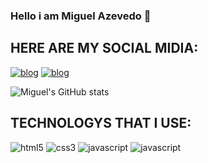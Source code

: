 ### Hello i am Miguel Azevedo 🙋

## HERE ARE MY SOCIAL MIDIA:

[![blog](https://img.shields.io/badge/Instagram-E4405F?style=for-the-badge&logo=instagram&logoColor=white)](https://www.instagram.com/miguelzvd_/)
[![blog](https://img.shields.io/badge/LinkedIn-0077B5?style=for-the-badge&logo=linkedin&logoColor=white)](https://www.linkedin.com/in/edilson-miguel-a05291172/)

![Miguel's GitHub stats](https://github-readme-stats.vercel.app/api?username=Miguelzvd&show_icons=true&theme=radical)

## TECHNOLOGYS THAT I USE:
<div style="display: inline_block">
    <img alt="html5" src="https://img.shields.io/badge/HTML5-E34F26?style=for-the-badge&logo=html5&logoColor=white"/>
    <img alt="css3" src="https://img.shields.io/badge/CSS3-1572B6?style=for-the-badge&logo=css3&logoColor=white"/>
    <img alt="javascript" src="https://img.shields.io/badge/JavaScript-F7DF1E?style=for-the-badge&logo=javascript&logoColor=black"/>
    <img alt="javascript" src="(https://img.shields.io/badge/Python-14354C?style=for-the-badge&logo=python&logoColor=white)"/>
    
</div>
